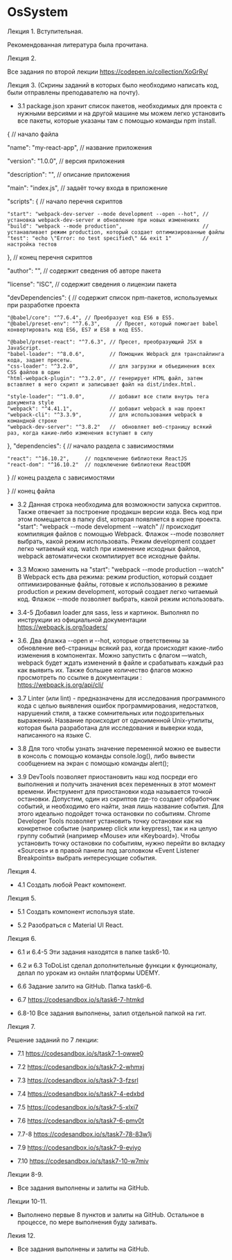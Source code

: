 # OsSystem

Лекция 1. Вступительная.

Рекомендованная литература была прочитана.

Лекция 2. 

Все задания по второй лекции https://codepen.io/collection/XoGrRy/


Лекция 3. (Скрины заданий в которых было необходимо написать код, были отправлены преподавателю на почту).

- 3.1 package.json хранит список пакетов, необходимых для проекта с нужными версиями и на другой машине мы можем легко установить все пакеты, которые указаны там с помощью команды npm install.

{                            // начало файла

  "name": "my-react-app",    // название приложения
  
  "version": "1.0.0",        // версия приложения
  
  "description": "",         // описание приложения
  
  "main": "index.js",        // задаёт точку входа в приложение
  
  "scripts": {               // начало перечня скриптов
  
    "start": "webpack-dev-server --mode development --open --hot", // установка webpack-dev-server и обновление при новых изменениях
    "build": "webpack --mode production",                          // устанавливает режим production, который создает оптимизированные файлы
    "test": "echo \"Error: no test specified\" && exit 1"          // настройка тестов
  },                         // конец перечня скриптов
  
  "author": "",              // содержит сведения об авторе пакета
  
  "license": "ISC",          // содержит сведения о лицензии пакета
  
  "devDependencies": {       // содержит список npm-пакетов, используемых при разработке проекта
  
    "@babel/core": "^7.6.4", // Преобразует код ES6 в ES5.
    "@babel/preset-env": "^7.6.3",     // Пресет, который помогает babel конвертировать код ES6, ES7 и ES8 в код ES5.

    "@babel/preset-react": "^7.6.3", // Пресет, преобразующий JSX в JavaScript.
    "babel-loader": "^8.0.6",        // Помощник Webpack для транспайлинга кода, задает пресеты.
    "css-loader": "^3.2.0",          // для загрузки и объединения всех CSS файлов в один
    "html-webpack-plugin": "^3.2.0", // генерирует HTML файл, затем вставляет в него скрипт и записывает файл на dist/index.html.

    "style-loader": "^1.0.0",        // добавит все стили внутрь тега документа style
    "webpack": "^4.41.1",            // добавит webpack в наш проект
    "webpack-cli": "^3.3.9",         // для использования webpack в командной строке
    "webpack-dev-server": "^3.8.2"   //  обновляет веб-страницу всякий раз, когда какие-либо изменения вступают в силу
  },
  "dependencies": {          // начало раздела с зависимостями
  
    "react": "^16.10.2",     // подключение библиотеки ReactJS
    "react-dom": "^16.10.2"  // подключение библиотеки ReactDOM
  }                          // конец раздела с зависимостями
  
}                            // конец файла


- 3.2 Данная строка необходима для возможности запуска скриптов. Также отвечает за построение продакшн версии кода. Весь код при этом помещается в папку dist, которая появляется в корне проекта.  "start": "webpack --mode development --watch"   // происходит компиляция файлов с помощью Webpack. Флажок --mode позволяет выбрать, какой режим использовать. Режим development создает легко читаемый код. watch при изменение исходных файлов, webpack автоматически скомпилирует все исходные файлы.

- 3.3  Можно заменить на "start": "webpack --mode production --watch" В Webpack есть два режима: режим production, который создает оптимизированные файлы, готовые к использованию в режиме production и режим development, который создает легко читаемый код. Флажок --mode позволяет выбрать, какой режим использовать.

- 3.4-5 Добавил loader для sass, less и картинок. Выполнял по инструкции из официальной документации https://webpack.js.org/loaders/

- 3.6. Два флажка --open и --hot, которые ответственны за обновление веб-страницы всякий раз, когда происходят какие-либо изменения в компонентах. 
Можно запустить с флагом —watch, webpack будет ждать изменений в файле и срабатывать каждый раз как выявить их. Также большее количество флагов можно просмотреть по ссылке в документации : https://webpack.js.org/api/cli/ 

- 3.7 Linter (или lint) - предназначены для исследования программного кода с целью выявления ошибок программирования, недостатков, нарушений стиля, а также сомнительных или подозрительных выражений. Название происходит от одноименной Unix-утилиты, которая была разработана для исследования и выверки кода, написанного на языке C.

- 3.8 Для того чтобы узнать значение переменной можно ее вывести в консоль с помощью команды console.log(), либо вывести сообщением на экран с помощью команды alert(); 

<script>
  
  let firstName = "Taras";
  
  let secondName = "Sidak";
  
  console.log(firstName);
  
  console.log(secondName);
  
</script>

- 3.9 DevTools позволяет приостановить наш код посреди его выполнения и получить значения всех переменных в этот момент времени. Инструмент для приостановки кода называется точкой остановки. 
Допустим, один из скриптов где-то создает обработчик событий, и необходимо его найти, зная лишь название события. Для этого идеально подойдет
точка остановки по событиям. Chrome Developer Tools позволяет установить точку остановки как на конкретное событие (например click или keypress), так и на целую группу событий (например «Mouse» или «Keyboard»). Чтобы установить точку остановки по событиям, нужно перейти во вкладку «Sources» и в правой панели под заголовком «Event Listener Breakpoints» выбрать интересующие события.


Лекция 4.
- 4.1 Создать любой Реакт компонент.

Лекция 5.
- 5.1 Создать компонент используя state.

- 5.2 Разобраться с Material UI React.

Лекция 6.

- 6.1 и 6.4-5 Эти задания находятся в папке task6-10.

- 6.2 и 6.3 ToDoList сделал дополнительные функции к функционалу, делал по урокам из онлайн платформы UDEMY.

- 6.6 Задание залито на GitHub. Папка task6-6.

- 6.7 https://codesandbox.io/s/task6-7-htmkd

- 6.8-10 Все задания выполнены, залил отдельной папкой на гит. 


Лекция 7.

Решение заданий по 7 лекции:  

- 7.1 https://codesandbox.io/s/task7-1-owwe0

- 7.2 https://codesandbox.io/s/task7-2-whmxj

- 7.3 https://codesandbox.io/s/task7-3-fzsrl

- 7.4 https://codesandbox.io/s/task7-4-edxbd

- 7.5 https://codesandbox.io/s/task7-5-xlxi7

- 7.6 https://codesandbox.io/s/task7-6-pmv0t

- 7.7-8 https://codesandbox.io/s/task7-78-83w1j

- 7.9 https://codesandbox.io/s/task7-9-eviyo

- 7.10 https://codesandbox.io/s/task7-10-w7miv

Лекции 8-9.

- Все задания выполнены и залиты на GitHub.
 
Лекции 10-11.

- Выполнено первые 8 пунктов и залиты на GitHub. Остальное в процессе, по мере выполнения буду заливать.
 
Лекия 12.

- Все задания выполнены и залиты на GitHub.

 



